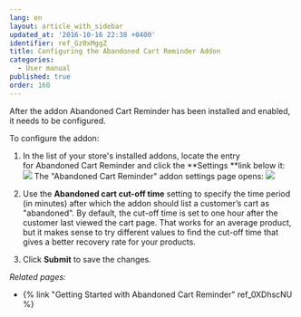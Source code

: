 ```yaml
---
lang: en
layout: article_with_sidebar
updated_at: '2016-10-16 22:38 +0400'
identifier: ref_Gz0xMggZ
title: Configuring the Abandoned Cart Reminder Addon
categories:
  - User manual
published: true
order: 160
---
```



After the addon Abandoned Cart Reminder has been installed and enabled, it needs to be configured.

To configure the addon:

1.  In the list of your store's installed addons, locate the entry for Abandoned Cart Reminder and click the **Settings **link below it:
    ![]({{site.baseurl}}/attachments/7503943/8718921.png)
    The "Abandoned Cart Reminder" addon settings page opens:
    ![]({{site.baseurl}}/attachments/7503943/8718922.png)

2.  Use the **Abandoned cart cut-off time** setting to specify the time period (in minutes) after which the addon should list a customer’s cart as "abandoned". By default, the cut-off time is set to one hour after the customer last viewed the cart page. That works for an average product, but it makes sense to try different values to find the cut-off time that gives a better recovery rate for your products.

3.  Click **Submit** to save the changes.

_Related pages:_

*   {% link "Getting Started with Abandoned Cart Reminder" ref_0XDhscNU %}
